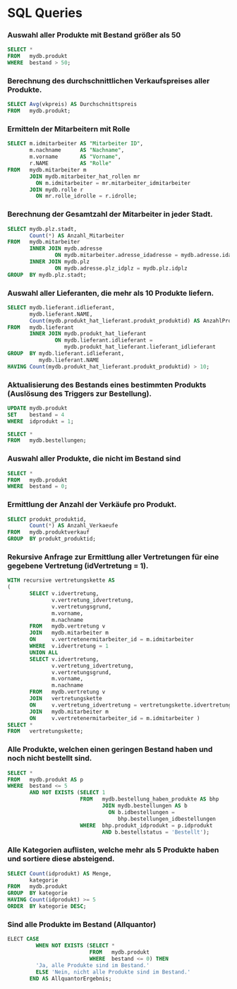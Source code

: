 # SQL Queries

### Auswahl aller Produkte mit Bestand größer als 50
```sql
SELECT * 
FROM   mydb.produkt 
WHERE  bestand > 50; 
```

### Berechnung des durchschnittlichen Verkaufspreises aller Produkte.
```sql
SELECT Avg(vkpreis) AS Durchschnittspreis 
FROM   mydb.produkt; 
```

### Ermitteln der Mitarbeitern mit Rolle
```sql
SELECT m.idmitarbeiter AS "Mitarbeiter ID", 
       m.nachname      AS "Nachname", 
       m.vorname       AS "Vorname", 
       r.NAME          AS "Rolle" 
FROM   mydb.mitarbeiter m 
       JOIN mydb.mitarbeiter_hat_rollen mr 
         ON m.idmitarbeiter = mr.mitarbeiter_idmitarbeiter 
       JOIN mydb.rolle r 
         ON mr.rolle_idrolle = r.idrolle; 
```

### Berechnung der Gesamtzahl der Mitarbeiter in jeder Stadt.
```sql
SELECT mydb.plz.stadt, 
       Count(*) AS Anzahl_Mitarbeiter 
FROM   mydb.mitarbeiter 
       INNER JOIN mydb.adresse 
               ON mydb.mitarbeiter.adresse_idadresse = mydb.adresse.idadresse 
       INNER JOIN mydb.plz 
               ON mydb.adresse.plz_idplz = mydb.plz.idplz 
GROUP  BY mydb.plz.stadt; 
```

### Auswahl aller Lieferanten, die mehr als 10 Produkte liefern.
```sql
SELECT mydb.lieferant.idlieferant, 
       mydb.lieferant.NAME, 
       Count(mydb.produkt_hat_lieferant.produkt_produktid) AS AnzahlProdukte 
FROM   mydb.lieferant 
       INNER JOIN mydb.produkt_hat_lieferant 
               ON mydb.lieferant.idlieferant = 
                  mydb.produkt_hat_lieferant.lieferant_idlieferant 
GROUP  BY mydb.lieferant.idlieferant, 
          mydb.lieferant.NAME 
HAVING Count(mydb.produkt_hat_lieferant.produkt_produktid) > 10; 
```

### Aktualisierung des Bestands eines bestimmten Produkts (Auslösung des Triggers zur Bestellung).
```sql
UPDATE mydb.produkt 
SET    bestand = 4
WHERE  idprodukt = 1; 
```
```sql
SELECT * 
FROM   mydb.bestellungen; 
```

### Auswahl aller Produkte, die nicht im Bestand sind
```sql
SELECT * 
FROM   mydb.produkt 
WHERE  bestand = 0; 
```

### Ermittlung der Anzahl der Verkäufe pro Produkt.
```sql
SELECT produkt_produktid, 
       Count(*) AS Anzahl_Verkaeufe 
FROM   mydb.produktverkauf 
GROUP  BY produkt_produktid; 
```

### Rekursive Anfrage zur Ermittlung aller Vertretungen für eine gegebene Vertretung (idVertretung = 1).
```sql
WITH recursive vertretungskette AS 
( 
       SELECT v.idvertretung, 
              v.vertretung_idvertretung, 
              v.vertretungsgrund, 
              m.vorname, 
              m.nachname 
       FROM   mydb.vertretung v 
       JOIN   mydb.mitarbeiter m 
       ON     v.vertretenermitarbeiter_id = m.idmitarbeiter 
       WHERE  v.idvertretung = 1 
       UNION ALL 
       SELECT v.idvertretung, 
              v.vertretung_idvertretung, 
              v.vertretungsgrund, 
              m.vorname, 
              m.nachname 
       FROM   mydb.vertretung v 
       JOIN   vertretungskette 
       ON     v.vertretung_idvertretung = vertretungskette.idvertretung 
       JOIN   mydb.mitarbeiter m 
       ON     v.vertretenermitarbeiter_id = m.idmitarbeiter ) 
SELECT * 
FROM   vertretungskette;
```

### Alle Produkte, welchen einen geringen Bestand haben und noch nicht bestellt sind.
```sql
SELECT * 
FROM   mydb.produkt AS p 
WHERE  bestand <= 5 
       AND NOT EXISTS (SELECT 1 
                       FROM   mydb.bestellung_haben_produkte AS bhp 
                              JOIN mydb.bestellungen AS b 
                                ON b.idbestellungen = 
                                   bhp.bestellungen_idbestellungen 
                       WHERE  bhp.produkt_idprodukt = p.idprodukt 
                              AND b.bestellstatus = 'Bestellt'); 
```

### Alle Kategorien auflisten, welche mehr als 5 Produkte haben und sortiere diese absteigend.
```sql
SELECT Count(idprodukt) AS Menge, 
       kategorie 
FROM   mydb.produkt 
GROUP  BY kategorie 
HAVING Count(idprodukt) >= 5 
ORDER  BY kategorie DESC; 
```

### Sind alle Produkte im Bestand (Allquantor)
```sql
ELECT CASE 
         WHEN NOT EXISTS (SELECT * 
                          FROM   mydb.produkt 
                          WHERE  bestand <= 0) THEN 
         'Ja, alle Produkte sind im Bestand.' 
         ELSE 'Nein, nicht alle Produkte sind im Bestand.' 
       END AS AllquantorErgebnis; 
```
